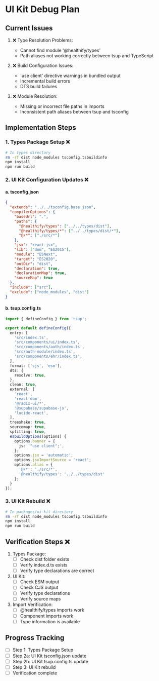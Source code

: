 # UI Kit Debug Plan

## Current Issues
1. ❌ Type Resolution Problems:
   - Cannot find module '@healthify/types'
   - Path aliases not working correctly between tsup and TypeScript

2. ❌ Build Configuration Issues:
   - 'use client' directive warnings in bundled output
   - Incremental build errors
   - DTS build failures

3. ❌ Module Resolution:
   - Missing or incorrect file paths in imports
   - Inconsistent path aliases between tsup and tsconfig

## Implementation Steps

### 1. Types Package Setup ❌
```bash
# In types directory
rm -rf dist node_modules tsconfig.tsbuildinfo
npm install
npm run build
```

### 2. UI Kit Configuration Updates ❌

#### a. tsconfig.json
```json
{
  "extends": "../../tsconfig.base.json",
  "compilerOptions": {
    "baseUrl": ".",
    "paths": {
      "@healthify/types": ["../../types/dist"],
      "@healthify/types/*": ["../../types/dist/*"],
      "@/*": ["./src/*"]
    },
    "jsx": "react-jsx",
    "lib": ["dom", "ES2015"],
    "module": "ESNext",
    "target": "ES2020",
    "outDir": "dist",
    "declaration": true,
    "declarationMap": true,
    "sourceMap": true
  },
  "include": ["src"],
  "exclude": ["node_modules", "dist"]
}
```

#### b. tsup.config.ts
```typescript
import { defineConfig } from 'tsup';

export default defineConfig({
  entry: [
    'src/index.ts',
    'src/components/ui/index.ts',
    'src/components/auth/index.ts',
    'src/auth-module/index.ts',
    'src/components/ehr/index.ts',
  ],
  format: ['cjs', 'esm'],
  dts: {
    resolve: true,
  },
  clean: true,
  external: [
    'react',
    'react-dom',
    '@radix-ui/*',
    '@supabase/supabase-js',
    'lucide-react',
  ],
  treeshake: true,
  sourcemap: true,
  splitting: true,
  esbuildOptions(options) {
    options.banner = {
      js: '"use client";',
    };
    options.jsx = 'automatic';
    options.jsxImportSource = 'react';
    options.alias = {
      '@/*': './src/*',
      '@healthify/types': '../../types/dist'
    };
  }
});
```

### 3. UI Kit Rebuild ❌
```bash
# In packages/ui-kit directory
rm -rf dist node_modules tsconfig.tsbuildinfo
npm install
npm run build
```

## Verification Steps ❌

1. Types Package:
   - [ ] Check dist folder exists
   - [ ] Verify index.d.ts exists
   - [ ] Verify type declarations are correct

2. UI Kit:
   - [ ] Check ESM output
   - [ ] Check CJS output
   - [ ] Verify type declarations
   - [ ] Verify source maps

3. Import Verification:
   - [ ] @healthify/types imports work
   - [ ] Component imports work
   - [ ] Type information is available

## Progress Tracking
- [ ] Step 1: Types Package Setup
- [ ] Step 2a: UI Kit tsconfig.json update
- [ ] Step 2b: UI Kit tsup.config.ts update
- [ ] Step 3: UI Kit rebuild
- [ ] Verification complete 